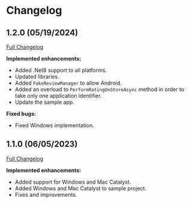 # Changelog

## 1.2.0 (05/19/2024)
[Full Changelog](https://github.com/FabriBertani/Plugin.Maui.AppRating/compare/v1.1.0...v1.2.0)

**Implemented enhancements:**
- Added .Net8 support to all platforms.
- Updated libraries.
- Added `FakeReviewManager` to allow Android.
- Added an overload to `PerformRatingOnStoreAsync` method in order to take only one application identifier.
- Update the sample app.

**Fixed bugs:**
- Fixed Windows implementation.

## 1.1.0 (06/05/2023)
[Full Changelog](https://github.com/FabriBertani/Plugin.Maui.AppRating/compare/v1.0.0...v1.1.0)

**Implemented enhancements:**
- Added support for Windows and Mac Catalyst.
- Added Windows and Mac Catalyst to sample project.
- Fixes and improvements.
